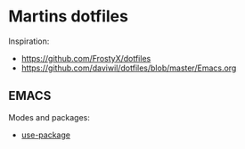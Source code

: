 # Martins dotfiles

Inspiration:

- https://github.com/FrostyX/dotfiles
- https://github.com/daviwil/dotfiles/blob/master/Emacs.org

## EMACS

Modes and packages:

- [use-package](https://jwiegley.github.io/use-package/)

